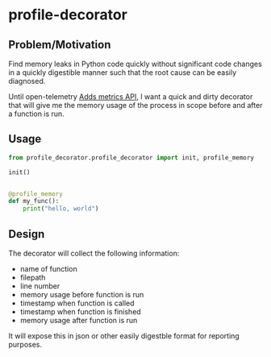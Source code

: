 # profile-decorator

## Problem/Motivation

Find memory leaks in Python code quickly without significant code changes in a quickly digestible manner such that the root cause can be easily diagnosed.

Until open-telemetry [Adds metrics API](https://github.com/open-telemetry/opentelemetry-python/pull/1887), I want a quick and dirty decorator that will give me the  memory usage of the process in scope before and after a function is run.

## Usage

```python
from profile_decorator.profile_decorator import init, profile_memory

init()


@profile_memory
def my_func():
    print("hello, world")
```

## Design

The decorator will collect the following information:
- name of function
- filepath
- line number
- memory usage before function is run
- timestamp when function is called
- timestamp when function is finished
- memory usage after function is run

It will expose this in json or other easily digestble format for reporting purposes.
